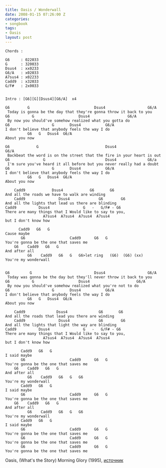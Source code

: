 ```yaml
---
title: Oasis / Wonderwall
date: 2008-01-15 07:26:00 Z
categories:
- songbook
tags:
- Oasis
layout: post
---
```


	Chords :
	
	G6     : 022033
	G      : 320033
	Dsus4  : xx0233
	G6/A   : x02033
	A7sus4 : x02233
	Cadd9  : x32033
	G/F#   : 2x0033
	
	
	Intro : [G6][G][Dsus4][G6/A]  x4
	
	G6        G                             Dsus4                   G6/A
	 Today is gonna be the day that they're gonna throw it back to you
	G6          G                    Dsus4                 G6/A
	 By now you should've somehow realized what you gotta do
	G6                   G       Dsus4           G6/A
	I don't believe that anybody feels the way I do
			  G6   G   Dsus4  G6/A
	About you now
	
	G6            G                              Dsus4                   G6/A
	 Backbeat the word is on the street that the fire in your heart is out
	G6               G                           Dsus4              G6/a
	 I'm sure you've heard it all before but you never really had a doubt
	G6                   G       Dsus4           G6/A
	I don't believe that anybody feels the way I do
			  G6   G   Dsus4  G6/A
	About you now
	
		Cadd9            Dsus4            G6       G6
	And all the roads we have to walk are winding
		Cadd9               Dsus4             G6        G6
	And all the lights that lead us there are blinding
	Cadd9          Dsus4               G   -   G/F# - G6
	There are many things that I Would like to say to you,
					 A7sus4  A7sus4  A7sus4  A7sus4
	but I don't know how
	
		  Cadd9   G6   G
	Cause maybe  
		   G6                    Cadd9      G6   G
	You're gonna be the one that saves me
		G6    Cadd9   G6   G
	And after all 
			  G6    Cadd9   G6   G   G6>let ring   (G6)  (G6) (xx)
	You're my wonderwall
	
	
	G6         G                            Dsus4                   G6/A
	 Today was gonna be the day but they'll never throw it back to you
	G6          G                    Dsus4                     G6/A
	 By now you should've somehow realized what you're not to do
	G6                   G       Dsus4           G6/A
	I don't believe that anybody feels the way I do
			  G6   G   Dsus4  G6/A
	About you now
	
		Cadd9              Dsus4              G6       G6
	And all the roads that lead you there are winding
		Cadd9               Dsus4             G6        G6
	And all the lights that light the way are blinding
	Cadd9          Dsus4               G   -   G/F# - G6
	There are many things that I Would like to say to you,
					 A7sus4  A7sus4  A7sus4  A7sus4
	but I don't know how
	
		   Cadd9   G6   G
	I said maybe  
		   G6                    Cadd9      G6   G
	You're gonna be the one that saves me
		G6    Cadd9   G6   G
	And after all 
			  G6    Cadd9   G6   G   G6
	You're my wonderwall
		   Cadd9   G6   G
	I said maybe  
		   G6                    Cadd9      G6   G
	You're gonna be the one that saves me
		G6    Cadd9   G6   G
	And after all 
			  G6    Cadd9   G6   G   G6
	You're my wonderwall
		   Cadd9   G6   G
	I said maybe  
		   G6                    Cadd9      G6   G
	You're gonna be the one that saves me
		   G6                    Cadd9      G6   G
	You're gonna be the one that saves me
		   G6                    Cadd9      G6   G
	You're gonna be the one that saves me

Oasis, (What's the Story) Morning Glory (1995), [источник](http://www.tabs4acoustic.com/uk/guitar-tabs/oasis-tabs/wonderwall-tab.php)


